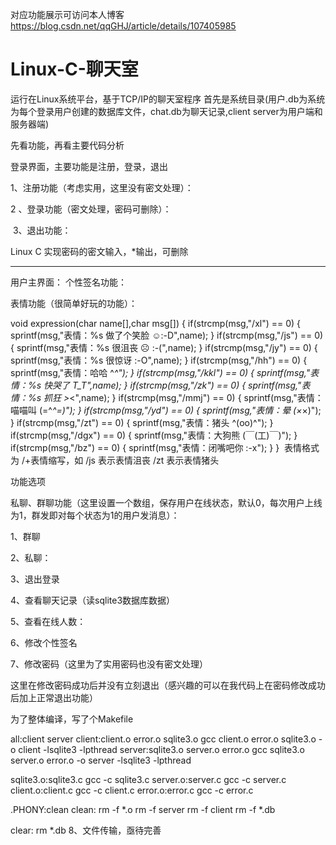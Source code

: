 对应功能展示可访问本人博客 https://blog.csdn.net/qqGHJ/article/details/107405985

# Linux-C-聊天室
运行在Linux系统平台，基于TCP/IP的聊天室程序
首先是系统目录(用户.db为系统为每个登录用户创建的数据库文件，chat.db为聊天记录,client server为用户端和服务器端)


先看功能，再看主要代码分析

登录界面，主要功能是注册，登录，退出




1、注册功能（考虑实用，这里没有密文处理）：

2 、登录功能（密文处理，密码可删除）：

 3、退出功能：



Linux C 实现密码的密文输入，*输出，可删除

---------------------------------------------------------------------------------------------------------------------------------------------------------

用户主界面：
个性签名功能：



表情功能（很简单好玩的功能）：



void expression(char name[],char msg[])
{
	if(strcmp(msg,"/xl") == 0)
	{
	    sprintf(msg,"表情：%s 做了个笑脸 ☺:-D",name);
	}
	if(strcmp(msg,"/js") == 0)
	{
	    sprintf(msg,"表情：%s 很沮丧 ☹ :-(",name);
	}
	if(strcmp(msg,"/jy") == 0)
	{
	    sprintf(msg,"表情：%s 很惊讶 :-O",name);
	}
	if(strcmp(msg,"/hh") == 0)
	{
	    sprintf(msg,"表情：哈哈 ^_^");
	}
	if(strcmp(msg,"/kkl") == 0)
	{
	    sprintf(msg,"表情：%s 快哭了 T_T",name);
	}
	if(strcmp(msg,"/zk") == 0)
	{
	    sprintf(msg,"表情：%s 抓狂 >_<",name);
	}
	if(strcmp(msg,"/mmj") == 0)
	{
	    sprintf(msg,"表情：喵喵叫 (=^_^=)");
	}
	if(strcmp(msg,"/yd") == 0)
	{
	    sprintf(msg,"表情：晕 (×_×)");
	}
	if(strcmp(msg,"/zt") == 0)
	{
	    sprintf(msg,"表情：猪头 ^(oo)^");
	}
	if(strcmp(msg,"/dgx") == 0)
	{
	    sprintf(msg,"表情：大狗熊  (￣(工)￣)");
	}
	if(strcmp(msg,"/bz") == 0)
	{
	    sprintf(msg,"表情：闭嘴吧你 :-x");
	}
}
 表情格式为 /+表情缩写，如 /js 表示表情沮丧 /zt 表示表情猪头




功能选项


私聊、群聊功能（这里设置一个数组，保存用户在线状态，默认0，每次用户上线为1，群发即对每个状态为1的用户发消息）：

1、群聊


2、私聊：


3、退出登录


4、查看聊天记录（读sqlite3数据库数据） 



5、查看在线人数：


6、修改个性签名


7、修改密码（这里为了实用密码也没有密文处理）


这里在修改密码成功后并没有立刻退出（感兴趣的可以在我代码上在密码修改成功后加上正常退出功能） 

为了整体编译，写了个Makefile

all:client server
client:client.o error.o sqlite3.o
	gcc client.o error.o sqlite3.o -o client -lsqlite3 -lpthread
server:sqlite3.o server.o error.o
	gcc sqlite3.o server.o error.o -o server -lsqlite3 -lpthread

sqlite3.o:sqlite3.c
	gcc -c sqlite3.c
server.o:server.c
	gcc -c server.c
client.o:client.c
	gcc -c client.c
error.o:error.c
	gcc -c error.c	


.PHONY:clean
clean:
	rm -f *.o
	rm -f server
	rm -f client
	rm -f *.db

 
clear:
	rm *.db
 8、文件传输，亟待完善
